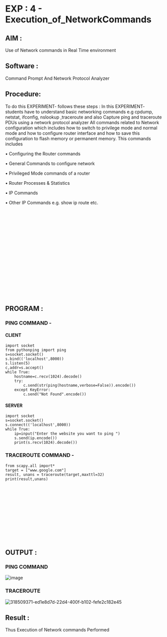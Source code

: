 # EXP : 4 - Execution_of_NetworkCommands
## AIM :
Use of Network commands in Real Time environment
## Software : 
Command Prompt And Network Protocol Analyzer
## Procedure: 
To do this EXPERIMENT- follows these steps :
In this EXPERIMENT- students have to understand basic networking commands e.g cpdump, netstat, ifconfig, nslookup ,traceroute and also Capture ping and traceroute PDUs using a network protocol analyzer 
All commands related to Network configuration which includes how to switch to privilege mode
and normal mode and how to configure router interface and how to save this configuration to
flash memory or permanent memory.
This commands includes

• Configuring the Router commands

• General Commands to configure network

• Privileged Mode commands of a router 

• Router Processes & Statistics

• IP Commands

• Other IP Commands e.g. show ip route etc.


<BR>
<BR>
<BR>
<BR>
<BR>
<BR>
<BR>
<BR>
<BR>
<BR>
<BR>
<BR>
<BR>
<BR>
<BR>
<BR>

## PROGRAM :
### PING COMMAND -
#### CLIENT 
```
import socket
from pythonping import ping
s=socket.socket()
s.bind(('localhost',8000))
s.listen(5)
c,addr=s.accept()
while True:
    hostname=c.recv(1024).decode()
    try:
        c.send(str(ping(hostname,verbose=False)).encode())
    except KeyError:
        c.send("Not Found".encode())
```

#### SERVER
```
import socket
s=socket.socket()
s.connect(('localhost',8000))
while True:
    ip=input("Enter the website you want to ping ")
    s.send(ip.encode())
    print(s.recv(1024).decode())
```

### TRACEROUTE COMMAND -
```
from scapy.all import* 
target = ["www.google.com"] 
result, unans = traceroute(target,maxttl=32) 
print(result,unans)
```
<BR>
<BR>
<BR>
<BR>
<BR>
<BR>
<BR>
<BR>
<BR>
<BR>

## OUTPUT :
### PING COMMAND 
![image](https://github.com/MOHAMEDAHSAN/4.Execution_of_NetworkCommends/assets/139331378/7fe8c671-8f7b-49e0-9b41-8927e3d742df)

### TRACEROUTE
![318509371-ed1e8d7d-22d4-400f-b102-fefe2c182e45](https://github.com/MOHAMEDAHSAN/4.Execution_of_NetworkCommends/assets/139331378/e5cc5174-d202-474f-b271-a6c5266c3e68)

## Result :
Thus Execution of Network commands Performed 
